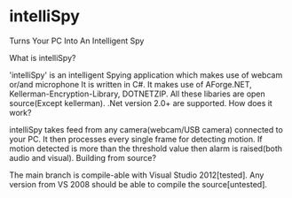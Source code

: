 intelliSpy
==========

Turns Your PC Into An Intelligent Spy

What is intelliSpy?

'intelliSpy' is an intelligent Spying application which makes use of webcam or/and microphone
It is written in C#. It makes use of AForge.NET, Kellerman-Encryption-Library, DOTNETZIP. All these libaries are open source(Except kellerman).
.Net version 2.0+ are supported.
How does it work?

intelliSpy takes feed from any camera(webcam/USB camera) connected to your PC.
It then processes every single frame for detecting motion.
If motion detected is more than the threshold value then alarm is raised(both audio and visual).
Building from source?

The main branch is compile-able with Visual Studio 2012[tested].
Any version from VS 2008 should be able to compile the source[untested].
